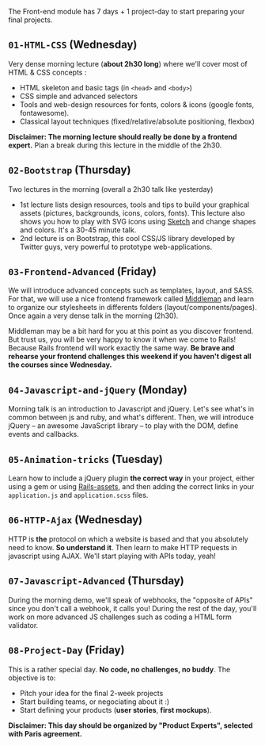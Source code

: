 The Front-end module has 7 days + 1 project-day to start preparing your final projects.

## `01-HTML-CSS` (Wednesday)
Very dense morning lecture (**about 2h30 long**) where we'll cover most of HTML & CSS concepts :

- HTML skeleton and basic tags (in `<head>` and `<body>`)
- CSS simple and advanced selectors
- Tools and web-design resources for fonts, colors & icons (google fonts, fontawesome).
- Classical layout techniques (fixed/relative/absolute positioning, flexbox)

**Disclaimer: The morning lecture should really be done by a frontend expert.** Plan a break during this lecture in the middle of the 2h30.

## `02-Bootstrap` (Thursday)
Two lectures in the morning (overall a 2h30 talk like yesterday)

- 1st lecture lists design resources, tools and tips to build your graphical assets (pictures, backgrounds, icons, colors, fonts). This lecture also shows you how to play with SVG icons using [Sketch](http://bohemiancoding.com/sketch/) and change shapes and colors. It's a 30-45 minute talk.
- 2nd lecture is on Bootstrap, this cool CSS/JS library developed by Twitter guys, very powerful to prototype web-applications.

## `03-Frontend-Advanced` (Friday)
We will introduce advanced concepts such as templates, layout, and SASS. For that, we will use a nice frontend framework called [Middleman](https://middlemanapp.com) and learn to organize our stylesheets in differents folders (layout/components/pages). Once again a very dense talk in the morning (2h30).

Middleman may be a bit hard for you at this point as you discover frontend. But trust us, you will be very happy to know it when we come to Rails! Because Rails frontend will work exactly the same way. **Be brave and rehearse your frontend challenges this weekend if you haven't digest all the courses since Wednesday.**

## `04-Javascript-and-jQuery` (Monday)
Morning talk is an introduction to Javascript and jQuery. Let's see what's in common between js and ruby, and what's different. Then, we will introduce jQuery – an awesome JavaScript library – to play with the DOM, define events and callbacks.

## `05-Animation-tricks` (Tuesday)
Learn how to include a jQuery plugin **the correct way** in your project, either using a gem or using [Rails-assets](https://rails-assets.org/), and then adding the correct links in your `application.js` and `application.scss` files.

## `06-HTTP-Ajax` (Wednesday)
HTTP is **the** protocol on which a website is based and that you absolutely need to know. **So understand it**. Then learn to make HTTP requests in javascript using AJAX. We'll start playing with APIs today, yeah!

## `07-Javascript-Advanced` (Thursday)
During the morning demo, we'll speak of webhooks, the "opposite of APIs" since you don't call a webhook, it calls you! During the rest of the day, you'll work on more advanced JS challenges such as coding a HTML form validator.

## `08-Project-Day` (Friday)
This is a rather special day. **No code, no challenges, no buddy**. The objective is to:

- Pitch your idea for the final 2-week projects
- Start building teams, or negociating about it :)
- Start defining your products (**user stories**, **first mockups**).

**Disclaimer: This day should be organized by "Product Experts", selected with Paris agreement.**
